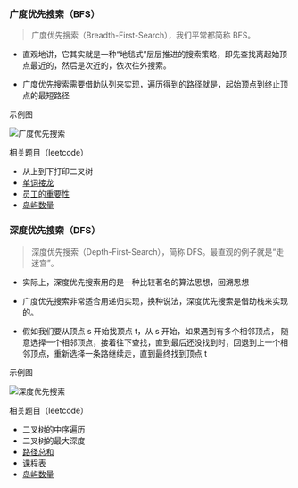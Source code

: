 ### 广度优先搜索（BFS）

> 广度优先搜索（Breadth-First-Search），我们平常都简称 BFS。

- 直观地讲，它其实就是一种“地毯式”层层推进的搜索策略，即先查找离起始顶点最近的，然后是次近的，依次往外搜索。

- 广度优先搜索需要借助队列来实现，遍历得到的路径就是，起始顶点到终止顶点的最短路径

示例图

<img :src="$withBase('/bfs.png')" alt="广度优先搜索" />

相关题目（leetcode）

- 从上到下打印二叉树
- [单词接龙](https://leetcode-cn.com/problems/word-ladder/)
- [员工的重要性](https://leetcode-cn.com/problems/employee-importance/)
- [岛屿数量](https://leetcode-cn.com/problems/number-of-islands/)

### 深度优先搜索（DFS）

> 深度优先搜索（Depth-First-Search），简称 DFS。最直观的例子就是“走迷宫”。

- 实际上，深度优先搜索用的是一种比较著名的算法思想，回溯思想

- 广度优先搜索非常适合用递归实现，换种说法，深度优先搜索是借助栈来实现的。

- 假如我们要从顶点 s 开始找顶点 t，从 s 开始，如果遇到有多个相邻顶点，
  随意选择一个相邻顶点，接着往下查找，直到最后还没找到时，回退到上一个相邻顶点，重新选择一条路继续走，直到最终找到顶点 t

示例图

<img :src="$withBase('/dfs.png')" alt="深度优先搜索" />

相关题目（leetcode）

- 二叉树的中序遍历
- 二叉树的最大深度
- [路径总和](https://leetcode-cn.com/problems/path-sum/)
- [课程表](https://leetcode-cn.com/problems/course-schedule/)
- [岛屿数量](https://leetcode-cn.com/problems/number-of-islands/)
